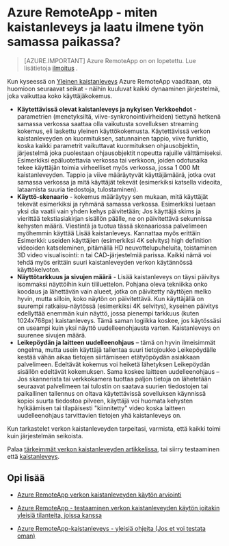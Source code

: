 <properties 
    pageTitle="Azure RemoteApp - miten kaistanleveys ja laatu ilmene työn samassa paikassa? | Microsoft Azure"
    description="Katso, miten kaistanleveys Azure RemoteApp vaikuttaa käyttäjän käyttäjäkokemuksen laatuun."
    services="remoteapp"
    documentationCenter="" 
    authors="lizap" 
    manager="mbaldwin" />

<tags 
    ms.service="remoteapp" 
    ms.workload="compute" 
    ms.tgt_pltfrm="na" 
    ms.devlang="na" 
    ms.topic="article" 
    ms.date="08/15/2016" 
    ms.author="elizapo" />

# <a name="azure-remoteapp---how-do-network-bandwidth-and-quality-of-experience-work-together"></a>Azure RemoteApp - miten kaistanleveys ja laatu ilmene työn samassa paikassa?

> [AZURE.IMPORTANT]
> Azure RemoteApp on on lopetettu. Lue lisätietoja [ilmoitus](https://go.microsoft.com/fwlink/?linkid=821148) .

Kun kyseessä on [Yleinen kaistanleveys](remoteapp-bandwidth.md) Azure RemoteApp vaaditaan, ota huomioon seuraavat seikat - näihin kuuluvat kaikki dynaaminen järjestelmä, joka vaikuttaa koko käyttäjäkokemus. 

- **Käytettävissä olevat kaistanleveys ja nykyisen Verkkoehdot** - parametrien (menetyksiltä, viive-synkronointivirheiden) tiettynä hetkenä samassa verkossa saattaa olla vaikutusta sovelluksen streaming kokemus, eli laskettu yleinen käyttökokemusta. Käytettävissä verkon kaistanleveyden on kuormituksen, satunnainen tappio, viive funktio, koska kaikki parametrit vaikuttavat kuormituksen ohjausobjektin, järjestelmä joka puolestaan ohjausobjektit nopeutta rajuille välttämiseksi.  Esimerkiksi epäluotettavia verkossa tai verkkoon, joiden odotusaika tekee käyttäjän toimia virheelliset myös verkossa, jossa 1 000 Mt kaistanleveyden. Tappio ja viive määräytyvät käyttäjämäärä, jotka ovat samassa verkossa ja mitä käyttäjät tekevät (esimerkiksi katsella videoita, lataamista suuria tiedostoja, tulostaminen).
- **Käyttö-skenaario** - kokemus määräytyy sen mukaan, mitä käyttäjät tekevät esimerkiksi ja ryhmänä samassa verkossa. Esimerkiksi luetaan yksi dia vaatii vain yhden kehys päivitetään; Jos käyttäjä skims ja vierittää tekstiasiakirjan sisällön päälle, ne on päivitettävä sekunnissa kehysten määrä. Viestintä ja tuotua tässä skenaariossa palvelimeen myöhemmin käyttää Lisää kaistanleveys. Kannattaa myös erittäin Esimerkki: useiden käyttäjien (esimerkiksi 4K selvitys) high definition videoiden katseleminen, pitämällä HD neuvottelupuheluita, toistaminen 3D video visualisointi: n tai CAD-järjestelmiä parissa. Kaikki nämä voi tehdä myös erittäin suuri kaistanleveyden verkon käytännössä käyttökelvoton.
- **Näyttötarkkuus ja sivujen määrä** - Lisää kaistanleveys on täysi päivitys isommaksi näyttöihin kuin tililuettelon. Pohjana oleva tekniikka onko koodaus ja lähettävän vain alueet, jotka on päivitetty näyttöjen melko hyvin, mutta silloin, koko näytön on päivitettävä. Kun käyttäjällä on suurempi ratkaisu-näytössä (esimerkiksi 4K selvitys), kyseinen päivitys edellyttää enemmän kuin näyttö, jossa pienempi tarkkuus (kuten 1024x768px) kaistanleveys. Tämä saman logiikka koskee, jos käytössäsi on useampi kuin yksi näyttö uudelleenohjausta varten. Kaistanleveys on suurenee sivujen määrä.
- **Leikepöydän ja laitteen uudelleenohjaus** – tämä on hyvin ilmeisimmät ongelma, mutta usein käyttäjä tallentaa suuri tietojoukko Leikepöydälle kestää vähän aikaa tietojen siirtämiseen etätyöpöydän asiakkaan palvelimeen. Edeltävät kokemus voi heiketä lähetyksen Leikepöydän sisällön edeltävät kokemuksen. Sama koskee laitteen uudelleenohjaus – Jos skannerista tai verkkokamera tuottaa paljon tietoja on lähetetään seuraavat palvelimeen tai tulostin on saatava suurien tiedostojen tai paikallinen tallennus on oltava käytettävissä sovelluksen käynnissä kopioi suurta tiedostoa pilveen, käyttäjä voi huomata kehysten hylkäämisen tai tilapäisesti "kiinnitetty" video koska laitteen uudelleenohjaus tarvittavien tietojen yhä kaistanleveys on. 

Kun tarkastelet verkon kaistanleveyden tarpeitasi, varmista, että kaikki toimi kuin järjestelmän seikoista.

Palaa [tärkeimmät verkon kaistanleveyden artikkelissa](remoteapp-bandwidth.md), tai siirry testaaminen että [kaistanleveys](remoteapp-bandwidthtests.md).

## <a name="learn-more"></a>Opi lisää
- [Azure RemoteApp verkon kaistanleveyden käytön arviointi](remoteapp-bandwidth.md)

- [Azure RemoteApp - testaaminen verkon kaistanleveyden käytön joitakin yleisiä tilanteita, joissa kanssa](remoteapp-bandwidthtests.md)

- [Azure RemoteApp-kaistanleveys - yleisiä ohjeita (Jos et voi testata oman)](remoteapp-bandwidthguidelines.md)